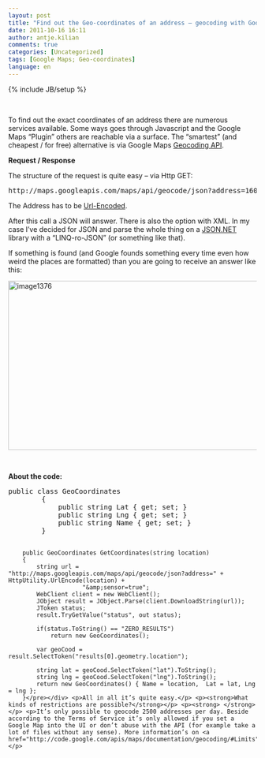 ```yaml
---
layout: post
title: "Find out the Geo-coordinates of an address – geocoding with Google Maps"
date: 2011-10-16 16:11
author: antje.kilian
comments: true
categories: [Uncategorized]
tags: [Google Maps; Geo-coordinates]
language: en
---
```

{% include JB/setup %}
<p>&nbsp;</p> <p><strong> </strong></p> <p>To find out the exact coordinates of an address there are numerous services available. Some ways goes through Javascript and the Google Maps “Plugin” others are reachable via a surface. The “smartest” (and cheapest / for free) alternative is via Google Maps <a href="http://code.google.com/apis/maps/documentation/geocoding/">Geocoding API</a>.</p> <p><strong>Request / Response </strong></p> <p>The structure of the request is quite easy – via Http GET:</p> <div id="scid:812469c5-0cb0-4c63-8c15-c81123a09de7:b3d17ecc-b4d6-49d4-8b4c-f20fa85a3598" class="wlWriterEditableSmartContent" style="margin: 0px; display: inline; float: none; padding: 0px;"><pre class="c#">http://maps.googleapis.com/maps/api/geocode/json?address=1600+Amphitheatre+Parkway,+Mountain+View,+CA&amp;sensor=true</pre></div> <p>The Address has to be <a href="http://msdn.microsoft.com/en-us/library/zttxte6w.aspx">Url-Encoded</a>.</p> <p>After this call a JSON will answer. There is also the option with XML. In my case I’ve decided for JSON and parse the whole thing on a <a href="http://james.newtonking.com/pages/json-net.aspx">JSON.NET</a> library with a “LINQ-ro-JSON” (or something like that).</p> <p>If something is found (and Google founds something every time even how weird the places are formatted) than you are going to receive an answer like this:</p> <p><a href="{{BASE_PATH}}/assets/wp-images-en/image1376.png"><img style="background-image: none; padding-left: 0px; padding-right: 0px; display: inline; padding-top: 0px; border: 0px;" title="image1376" src="{{BASE_PATH}}/assets/wp-images-en/image1376_thumb.png" border="0" alt="image1376" width="535" height="343" /></a></p> <p>&nbsp;</p> <p><strong>About the code:</strong></p> <p><strong> </strong></p> <div id="scid:812469c5-0cb0-4c63-8c15-c81123a09de7:1dd4f5fb-f832-458f-92b9-5a0d84ad0383" class="wlWriterEditableSmartContent" style="margin: 0px; display: inline; float: none; padding: 0px;"><pre class="c#">public class GeoCoordinates
    	{
        	public string Lat { get; set; }
        	public string Lng { get; set; }
        	public string Name { get; set; }
		}

		public GeoCoordinates GetCoordinates(string location)
        {
            string url = "http://maps.googleapis.com/maps/api/geocode/json?address=" + HttpUtility.UrlEncode(location) +
                         "&amp;sensor=true";
            WebClient client = new WebClient();
            JObject result = JObject.Parse(client.DownloadString(url));
            JToken status;
            result.TryGetValue("status", out status);

            if(status.ToString() == "ZERO_RESULTS")
                return new GeoCoordinates();

            var geoCood = result.SelectToken("results[0].geometry.location");

            string lat = geoCood.SelectToken("lat").ToString();
            string lng = geoCood.SelectToken("lng").ToString();
            return new GeoCoordinates() { Name = location,  Lat = lat, Lng = lng };
        }</pre></div> <p>All in all it’s quite easy.</p> <p><strong>What kinds of restrictions are possible?</strong></p> <p><strong> </strong></p> <p>It’s only possible to geocode 2500 addresses per day. Beside according to the Terms of Service it’s only allowed if you set a Google Map into the UI or don’t abuse with the API (for example take a lot of files without any sense). More information’s on <a href="http://code.google.com/apis/maps/documentation/geocoding/#Limits">Google</a>.</p>
